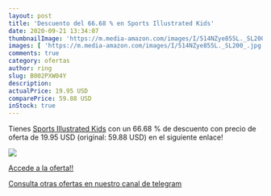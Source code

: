 ```yaml
---
layout: post
title: 'Descuento del 66.68 % en Sports Illustrated Kids'
date: 2020-09-21 13:34:07
thumbnailImage: 'https://m.media-amazon.com/images/I/514NZye855L._SL200_.jpg'
images: [ 'https://m.media-amazon.com/images/I/514NZye855L._SL200_.jpg' ]
comments: true
category: ofertas
author: ring
slug: B002PXW04Y
description:
actualPrice: 19.95 USD
comparePrice: 59.88 USD
inStock: true
---
```


Tienes [Sports Illustrated Kids](https://www.amazon.com/dp/B002PXW04Y/?tag=redken08-20) con un 66.68 % de descuento con precio de oferta de 19.95 USD (original: 59.88 USD) en el siguiente enlace!

[![](https://m.media-amazon.com/images/I/514NZye855L._SL200_.jpg)](https://www.amazon.com/dp/B002PXW04Y/?tag=redken08-20)

[Accede a la oferta!!](https://www.amazon.com/dp/B002PXW04Y/?tag=redken08-20)

[Consulta otras ofertas en nuestro canal de telegram](https://t.me/s/ofertas25)

